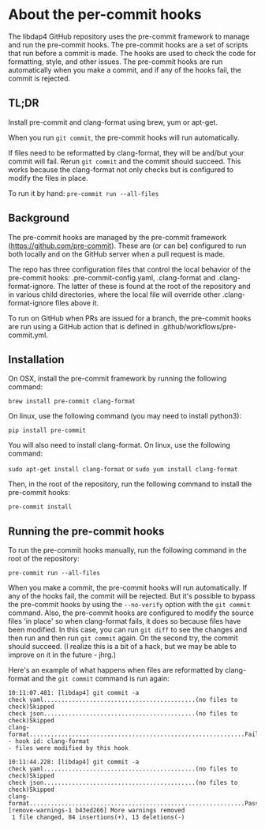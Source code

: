 # About the per-commit hooks

The libdap4 GitHub repository uses the pre-commit framework to manage
and run the pre-commit hooks. The pre-commit hooks are a set of scripts
that run before a commit is made. The hooks are used to check the code for
formatting, style, and other issues. The pre-commit hooks are run automatically
when you make a commit, and if any of the hooks fail, the commit is rejected.

## TL;DR

Install pre-commit and clang-format using brew, yum or apt-get.

When you run `git commit`, the pre-commit hooks will run automatically.

If files need to be reformatted by clang-format, they will be and/but your
commit will fail. Rerun `git commit` and the commit should succeed. This
works because the clang-format not only checks but is configured to modify
the files in place.

To run it by hand: `pre-commit run --all-files`

## Background

The pre-commit hooks are managed by the pre-commit framework (https://github.com/pre-commit).
These are (or can be) configured to run both locally and on the GitHub server
when a pull request is made.

The repo has three configuration files that control the local behavior of the
pre-commit hooks: .pre-commit-config.yaml, .clang-format and .clang-format-ignore.
The latter of these is found at the root of the repository and in various child
directories, where the local file will override other .clang-format-ignore files
above it.

To run on GitHub when PRs are issued for a branch, the pre-commit hooks are run
using a GitHub action that is defined in .github/workflows/pre-commit.yml.

## Installation

On OSX, install the pre-commit framework by running the following command:

`brew install pre-commit clang-format`

On linux, use the following command (you may need to install python3):

`pip install pre-commit`

You will also need to install clang-format. On linux, use the following command:

`sudo apt-get install clang-format` or `sudo yum install clang-format`

Then, in the root of the repository, run the following command to install the pre-commit hooks:

`pre-commit install`

## Running the pre-commit hooks

To run the pre-commit hooks manually, run the following command in the root of the repository:

`pre-commit run --all-files`

When you make a commit, the pre-commit hooks will run automatically. If any of the hooks fail,
the commit will be rejected. But it's possible to bypass the pre-commit hooks by using the
`--no-verify` option with the `git commit` command. Also, the pre-commit hooks are configured
to modify the source files 'in place' so when clang-format fails, it does so because files
have been modified. In this case, you can run `git diff` to see the changes and then run and
then run `git commit` again. On the second try, the commit should succeed. (I realize
this is a bit of a hack, but we may be able to improve on it in the future - jhrg.)

Here's an example of what happens when files are reformatted by clang-format and the
`git commit` command is run again:

```
10:11:07.481: [libdap4] git commit -a
check yaml...........................................(no files to check)Skipped
check json...........................................(no files to check)Skipped
clang-format.............................................................Failed
- hook id: clang-format
- files were modified by this hook

10:11:44.228: [libdap4] git commit -a
check yaml...........................................(no files to check)Skipped
check json...........................................(no files to check)Skipped
clang-format.............................................................Passed
[remove-warnings-1 b43ed266] More warnings removed
 1 file changed, 84 insertions(+), 13 deletions(-)
```
